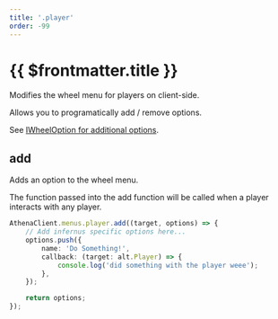 ```yaml
---
title: '.player'
order: -99
---
```


# {{ $frontmatter.title }}

Modifies the wheel menu for players on client-side.

Allows you to programatically add / remove options.

See [IWheelOption for additional options](iWheelOption.md).

## add

Adds an option to the wheel menu.

The function passed into the add function will be called when a player interacts with any player.

```ts
AthenaClient.menus.player.add((target, options) => {
    // Add infernus specific options here...
    options.push({
        name: 'Do Something!',
        callback: (target: alt.Player) => {
            console.log('did something with the player weee');
        },
    });

    return options;
});
```